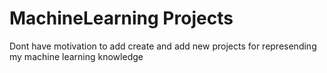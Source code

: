 # MachineLearning Projects
Dont have motivation to add create and add new projects for represending my machine learning knowledge

